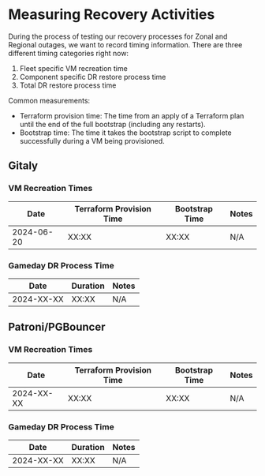 # Measuring Recovery Activities

During the process of testing our recovery processes for Zonal and Regional outages, we want to record timing information.
There are three different timing categories right now:

1. Fleet specific VM recreation time
1. Component specific DR restore process time
1. Total DR restore process time

Common measurements:

- Terraform provision time: The time from an apply of a Terraform plan until the end of the full bootstrap (including any restarts).
- Bootstrap time: The time it takes the bootstrap script to complete successfully during a VM being provisioned.

## Gitaly

### VM Recreation Times

| Date | Terraform Provision Time | Bootstrap Time | Notes |
| ---- | ------------------- | -------------- | ----- |
| 2024-06-20 | XX:XX | XX:XX | N/A |

### Gameday DR Process Time

| Date | Duration | Notes |
| ---- | -------- | ----- |
| 2024-XX-XX | XX:XX | N/A |

## Patroni/PGBouncer

### VM Recreation Times

| Date | Terraform Provision Time | Bootstrap Time | Notes |
| ---- | ------------------- | -------------- | ----- |
| 2024-XX-XX | XX:XX | XX:XX | N/A |

### Gameday DR Process Time

| Date | Duration | Notes |
| ---- | -------- | ----- |
| 2024-XX-XX | XX:XX | N/A |

